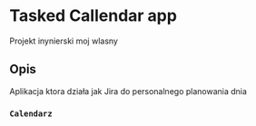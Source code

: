 # Tasked Callendar app

Projekt inynierski moj wlasny
## Opis

Aplikacja ktora działa jak Jira do personalnego planowania dnia

### `Calendarz`